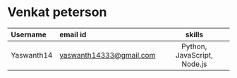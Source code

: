 # Venkat peterson

| Username | email id | skills |
| :----- | :-------- | :----------------: |
| Yaswanth14 | yaswanth14333@gmail.com | Python, JavaScript, Node.js |